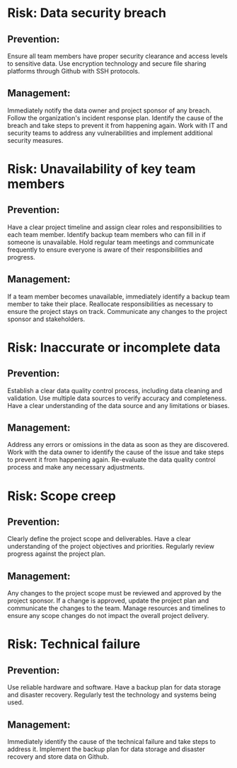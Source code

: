 # Risk: Data security breach
## Prevention:

Ensure all team members have proper security clearance and access levels to sensitive data.
Use encryption technology and secure file sharing platforms through Github with SSH protocols.
## Management:

Immediately notify the data owner and project sponsor of any breach.
Follow the organization's incident response plan.
Identify the cause of the breach and take steps to prevent it from happening again.
Work with IT and security teams to address any vulnerabilities and implement additional security measures.
# Risk: Unavailability of key team members
## Prevention:

Have a clear project timeline and assign clear roles and responsibilities to each team member.
Identify backup team members who can fill in if someone is unavailable.
Hold regular team meetings and communicate frequently to ensure everyone is aware of their responsibilities and progress.
## Management:

If a team member becomes unavailable, immediately identify a backup team member to take their place.
Reallocate responsibilities as necessary to ensure the project stays on track.
Communicate any changes to the project sponsor and stakeholders.
# Risk: Inaccurate or incomplete data
## Prevention:

Establish a clear data quality control process, including data cleaning and validation.
Use multiple data sources to verify accuracy and completeness.
Have a clear understanding of the data source and any limitations or biases.
## Management:

Address any errors or omissions in the data as soon as they are discovered.
Work with the data owner to identify the cause of the issue and take steps to prevent it from happening again.
Re-evaluate the data quality control process and make any necessary adjustments.
# Risk: Scope creep
## Prevention:

Clearly define the project scope and deliverables.
Have a clear understanding of the project objectives and priorities.
Regularly review progress against the project plan.
## Management:

Any changes to the project scope must be reviewed and approved by the project sponsor.
If a change is approved, update the project plan and communicate the changes to the team.
Manage resources and timelines to ensure any scope changes do not impact the overall project delivery.

# Risk: Technical failure
## Prevention:

Use reliable hardware and software.
Have a backup plan for data storage and disaster recovery.
Regularly test the technology and systems being used.
## Management:

Immediately identify the cause of the technical failure and take steps to address it.
Implement the backup plan for data storage and disaster recovery and store data on Github.
